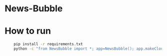 # News-Bubble


# How to run

``` bash
    pip install -r requirements.txt
    python -c "from NewsBubble import *; app=NewsBubble(); app.makeCloud(20161101, 20161107, 'president')"
```
